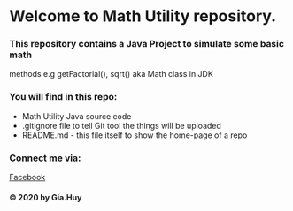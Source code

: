 # Welcome to Math Utility repository.
### This repository contains a Java Project to simulate some basic math
methods e.g getFactorial(), sqrt() aka Math class in JDK

### You will find in this repo:
* Math Utility Java source code
* .gitignore file to tell Git tool the things will be uploaded
* README.md - this file itself to show the home-page of a repo

### Connect me via:
[Facebook](https://www.facebook.com/giahuy100720)
 
#### © 2020 by Gia.Huy 
